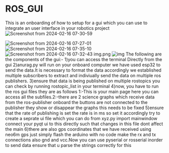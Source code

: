 # ROS_GUI
This is an onboarding of how to setup for a gui which you can use to integrate an user interface in your robotics project
![Screenshot from 2024-02-16 07-30-59](https://github.com/muhd360/ROS_GUI/assets/125988314/7b59e3fb-d594-4340-8800-676e61aef1ca)

![Screenshot from 2024-02-16 07-27-01](https://github.com/muhd360/ROS_GUI/assets/125988314/d46601da-7388-4867-b5fb-e60ffbd8b95c)
![Screenshot from 2024-02-16 07-35-10](https://github.com/muhd360/ROS_GUI/assets/125988314/397a1517-e64a-4a27-8ba8-9891f46c166c)
![Screenshot from 2024-02-16 07-32-43](https://github.com/muhd360/ROS_GUI/assets/125988314/6e60d3e6-1fd7-478e-9013-7fa17f46dbc9)
img.png 
![img](https://github.com/muhd360/ROS_GUI/assets/125988314/709f1963-5ef1-4f65-adca-41940b12bde5)
The following are the components of the gui:-
1)you can access the terminal Directly from the gui
2)anurag.py will run on your onboard computer we have used esp32 to send the data.It is necessary to format the data accordingly we established multiple subscribers to extract and indiviually send the data on multiple ros publishers.
3)ensure that data is being published on multiple rostopics you can check by running rostopic_list in your terminal
4)now, you have to run the ros gui files they are as follows 1:-This is your main page here you can access all the subfiles.2:-there are 2 science graphs which receive data from the ros-publisher onboard the buttons are not connected to the publisher they show or disappear the graphs this needs to be fixed 
5)ensure that the rate of publishing is set the rate is in ms so set it accordingly try to create a seprate ui file which you can do from xyz.py import mainwindow connect your pyqt ui to this directly such that changes in this file dont affect the main
6)there are also gps coordinates that we have received using neo6m gps just simply flash the arduino with no code make the rx and tx connections also gnd and vcc.Now you can use pyserial or rosserial inorder to send data ensure that u parse the strings correctly for this
